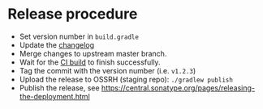 
# Release procedure

- Set version number in `build.gradle`
- Update the [changelog](CHANGELOG.md)
- Merge changes to upstream master branch.
- Wait for the [CI build](https://github.com/anonl/gdx-styledtext/actions) to finish successfully.
- Tag the commit with the version number (i.e. `v1.2.3`)
- Upload the release to OSSRH (staging repo): `./gradlew publish`
- Publish the release, see https://central.sonatype.org/pages/releasing-the-deployment.html
